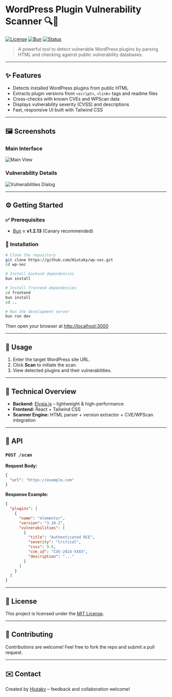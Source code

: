 # WordPress Plugin Vulnerability Scanner 🔍🔐

[![License](https://img.shields.io/github/license/Hiutaky/wp-sec?style=flat-square)](LICENSE)
[![Bun](https://img.shields.io/badge/Bun-%3E%3D1.2.13-yellow?style=flat-square&logo=bun)](https://bun.sh)
[![Status](https://img.shields.io/badge/status-active-brightgreen?style=flat-square)](#)

> A powerful tool to detect vulnerable WordPress plugins by parsing HTML and checking against public vulnerability databases.

---

## ✨ Features

- Detects installed WordPress plugins from public HTML
- Extracts plugin versions from `<script>`, `<link>` tags and readme files
- Cross-checks with known CVEs and WPScan data
- Displays vulnerability severity (CVSS) and descriptions
- Fast, responsive UI built with Tailwind CSS

---

## 🖼️ Screenshots

### Main Interface

![Main View](/public/screen-1.png)

### Vulnerability Details

![Vulnerabilities Dialog](/public/screen-2.png)

---

## ⚙️ Getting Started

### ✅ Prerequisites

- [Bun](https://bun.sh) ≥ **v1.2.13** (Canary recommended)

### 🚀 Installation

```bash
# Clone the repository
git clone https://github.com/Hiutaky/wp-sec.git
cd wp-sec

# Install backend dependencies
bun install

# Install frontend dependencies
cd frontend
bun install
cd ..

# Run the development server
bun run dev
```

Then open your browser at [http://localhost:3000](http://localhost:3000)

---

## 🧪 Usage

1. Enter the target WordPress site URL.
2. Click **Scan** to initiate the scan.
3. View detected plugins and their vulnerabilities.

---

## 🧠 Technical Overview

- **Backend:** [Elysia.js](https://elysiajs.com) – lightweight & high-performance
- **Frontend:** React + Tailwind CSS
- **Scanner Engine:** HTML parser + version extractor + CVE/WPScan integration

---

## 📡 API

### `POST /scan`

**Request Body:**

```json
{
  "url": "https://example.com"
}
```

**Response Example:**

```json
{
  "plugins": [
    {
      "name": "elementor",
      "version": "3.10.2",
      "vulnerabilities": [
        {
          "title": "Authenticated RCE",
          "severity": "Critical",
          "cvss": 9.8,
          "cve_id": "CVE-2024-XXXX",
          "description": "..."
        }
      ]
    }
  ]
}
```

---

## 📄 License

This project is licensed under the [MIT License](LICENSE).

---

## 🙌 Contributing

Contributions are welcome! Feel free to fork the repo and submit a pull request.

---

## ✉️ Contact

Created by [Hiutaky](https://github.com/Hiutaky) – feedback and collaboration welcome!
